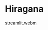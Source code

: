 # Hiragana

[streamlit.webm](https://github.com/user-attachments/assets/bee6d0c9-f260-4c52-beb4-93e0c3c32584)


